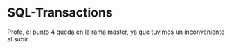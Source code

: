# SQL-Transactions

Profe, el punto 4 queda en la rama master, ya que tuvimos un inconveniente al subir.
